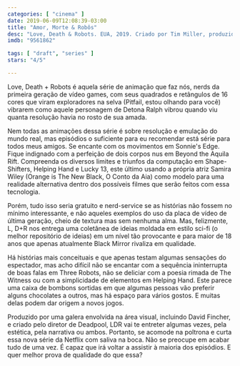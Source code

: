 ```yaml
---
categories: [ "cinema" ]
date: 2019-06-09T12:08:39-03:00
title: "Amor, Morte & Robôs"
desc: "Love, Death & Robots. EUA, 2019. Criado por Tim Miller, produzida por Joshua Donen, David Fincher, Jennifer Miller, and Tim Miller. Com Scott Whyte, Nolan North, Matthew Yang King e muitos outros.  Escrito por Philip Gelatt, John Scalzi, Alastair Reynolds, Claudine Griggs, Peter F. Hamilton, Marko Kloos, Joe R. Lansdale, Alberto Mielgo, Janis Robertson. Dirigido por Víctor Maldonado, Alfredo Torres, Gabriele Pennacchioli, Franck Balson, Dominique Boidin, Léon Bérelle, Jerome Chen, Rémi Kozyra, Maxime Luère, Alberto Mielgo, Tim Miller, Damian Nenow, Javier Recio Gracia, Vitaliy Shushko, Owen Sullivan, Oliver Thomas, Robert Valley, Dave Wilson, Jon Yeo, István Zorkóczy."
imdb: "9561862"

tags: [ "draft", "series" ]
stars: "4/5"

---
```

Love, Death + Robots é aquela série de animação que faz nós, nerds da primeira geração de vídeo games, com seus quadrados e retângulos de 16 cores que viram exploradores na selva (Pitfail, estou olhando para você) vibrarem como aquele personagem de Detona Ralph vibrou quando viu quanta resolução havia no rosto de sua amada.

Nem todas as animações dessa série é sobre resolução e emulação do mundo real, mas episódios o suficiente para eu recomendar está série para todos meus amigos. Se encante com os movimentos em Sonnie's Edge. Fique indignado com a perfeição de dois corpos nus em Beyond the Aquila Rift. Compreenda os diversos limites e triunfos da computação em Shape-Shifters, Helping Hand e Lucky 13, este último usando a própria atriz Samira Wiley (Orange is The New Black, O Conto da Aia) como modelo para uma realidade alternativa dentro dos possíveis filmes que serão feitos com essa tecnologia.

Porém, tudo isso seria gratuito e nerd-service se as histórias não fossem no mínimo interessante, e não aqueles exemplos do uso da placa de vídeo de última geração, cheio de textura mas sem nenhuma alma. Mas, felizmente, L, D+R nos entrega uma coletânea de ideias moldada em estilo sci-fi (o melhor repositório de ideias) em um nível tão provocante e para maior de 18 anos que apenas atualmente Black Mirror rivaliza em qualidade.

Há histórias mais conceituais e que apenas testam algumas sensações do espectador, mas acho difícil não se encantar com a sequência ininterrupta de boas falas em Three Robots, não se deliciar com a poesia rimada de The Witness ou com a simplicidade de elementos em Helping Hand. Este parece uma caixa de bombons sortidas em que algumas pessoas vão preferir alguns chocolates a outros, mas há espaço para vários gostos. E muitas delas podem dar origem a novos jogos.

Produzido por uma galera envolvida na área visual, incluindo David Fincher, e criado pelo diretor de Deadpool, LDR vai te entreter algumas vezes, pela estética, pela narrativa ou ambos. Portanto, se acomode na poltrona e curta essa nova série da Netflix com saliva na boca. Não se preocupe em acabar tudo de uma vez. É capaz que irá voltar a assistir à maioria dos episódios. E quer melhor prova de qualidade do que essa?
